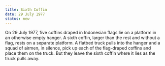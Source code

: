 ```yaml
---
title: Sixth Coffin
date: 29 July 1977 
status: new
---
```


On 29 July 1977, five coffins draped in Indonesian flags lie on a
platform in an otherwise empty hanger. A sixth coffin, larger than the
rest and without a flag, rests on a separate platform. A flatbed truck
pulls into the hanger and a squad of airmen, in silence, pick up each of
the flag-draped coffins and place them on the truck. But they leave the
sixth coffin where it lies as the truck pulls away.
